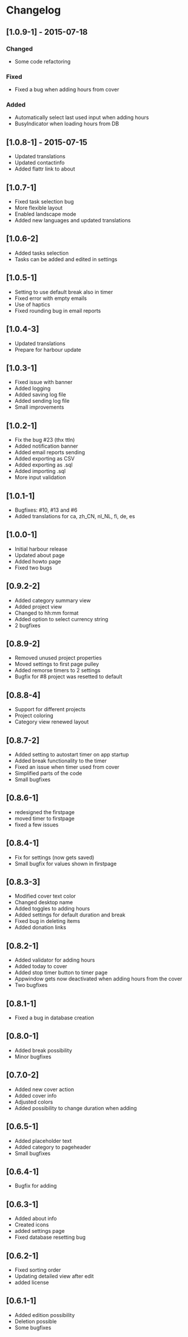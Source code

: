 # Changelog

## [1.0.9-1] - 2015-07-18
### Changed
- Some code refactoring

### Fixed
- Fixed a bug when adding hours from cover

### Added
- Automatically select last used input when adding hours
- BusyIndicator when loading hours from DB

## [1.0.8-1] - 2015-07-15
- Updated translations
- Updated contactinfo
- Added flattr link to about

## [1.0.7-1]
- Fixed task selection bug
- More flexible layout
- Enabled landscape mode
- Added new languages and updated translations

## [1.0.6-2]
- Added tasks selection
- Tasks can be added and edited in settings

## [1.0.5-1]
- Setting to use default break also in timer
- Fixed error with empty emails
- Use of haptics
- Fixed rounding bug in email reports

## [1.0.4-3]
- Updated translations
- Prepare for harbour update

## [1.0.3-1]
- Fixed issue with banner
- Added logging
- Added saving log file
- Added sending log file
- Small improvements

## [1.0.2-1]
- Fix the bug #23 (thx ttln)
- Added notification banner
- Added email reports sending
- Added exporting as CSV
- Added exporting as .sql
- Added importing .sql
- More input validation

## [1.0.1-1]
- Bugfixes: #10, #13 and #6
- Added translations for ca, zh_CN, nl_NL, fi, de, es

## [1.0.0-1]
- Initial harbour release
- Updated about page
- Added howto page
- Fixed two bugs

## [0.9.2-2]
- Added category summary view
- Added project view
- Changed to hh:mm format
- Added option to select currency string
- 2 bugfixes

## [0.8.9-2]
- Removed unused project properties
- Moved settings to first page pulley
- Added remorse timers to 2 settings
- Bugfix for #8 project was resetted to default

## [0.8.8-4]
- Support for different projects
- Project coloring
- Category view renewed layout


## [0.8.7-2]
- Added setting to autostart timer on app startup
- Added break functionality to the timer
- Fixed an issue when timer used from cover
- Simplified parts of the code
- Small bugfixes

## [0.8.6-1]
- redesigned the firstpage
- moved timer to firstpage
- fixed a few issues

## [0.8.4-1]
- Fix for settings (now gets saved)
- Small bugfix for values shown in firstpage

## [0.8.3-3]
- Modified cover text color
- Changed desktop name
- Added toggles to adding hours
- Added settings for default duration and break
- Fixed bug in deleting items
- Added donation links

## [0.8.2-1]
- Added validator for adding hours
- Added today to cover
- Added stop timer button to timer page
- Appwindow gets now deactivated when adding hours from the cover
- Two bugfixes

## [0.8.1-1]
- Fixed a bug in database creation

## [0.8.0-1]
- Added break possibility
- Minor bugfixes

## [0.7.0-2]
- Added new cover action
- Added cover info
- Adjusted colors
- Added possibility to change duration when adding

## [0.6.5-1]
- Added placeholder text
- Added category to pageheader
- Small bugfixes

## [0.6.4-1]
- Bugfix for adding

## [0.6.3-1]
- Added about info
- Created icons
- added settings page
- Fixed database resetting bug

## [0.6.2-1]
- Fixed sorting order
- Updating detailed view after edit
- added license

## [0.6.1-1]
- Added edition possibility
- Deletion possible
- Some bugfixes 
